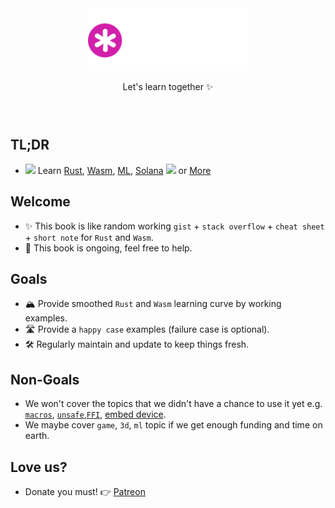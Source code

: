 <div style="text-align: center; width: 100%; padding-top: 4em; padding-bottom: 2em;">
  <img src="../assets/gist-logo-dark.svg" width="256" height="auto" />
  <p>Let's learn together ✨</p>
</div>

## TL;DR

- ![](/assets/kat.png) Learn <a class="button" href="/hello/why-rust.html">Rust</a>, <a class="button" href="/hello/why-wasm.html">Wasm</a>, <a class="button" href="/ml/mod.html">ML</a>, <a class="button" href="/hello/why-solana.html">Solana</a> ![](/assets/duck.png) or <a class="button" href="/bye.html">More</a>

## Welcome

- ✨ This book is like random working `gist` + `stack overflow` + `cheat sheet` + `short note` for `Rust` and `Wasm`.
- 🚧 This book is ongoing, feel free to help.

## Goals

- 🏔 Provide smoothed `Rust` and `Wasm` learning curve by working examples.
- 🛣 Provide a `happy case` examples (failure case is optional).
- 🛠 Regularly maintain and update to keep things fresh.

## Non-Goals

- We won't cover the topics that we didn't have a chance to use it yet e.g. [`macros`](https://doc.rust-lang.org/book/ch19-06-macros.html), [`unsafe`](https://doc.rust-lang.org/nomicon/),[`FFI`](https://github.com/dtolnay/cxx), [embed device](https://doc.rust-lang.org/stable/embedded-book/).
- We maybe cover `game`, `3d`, `ml` topic if we get enough funding and time on earth.

## Love us?

- Donate you must! 👉 <a class="button" href="https://patreon.com/gist_rs" title="Sponsor" aria-label="Sponsor" target="_blank" rel="noopener"><i id="sponsor-button" class="fa fa-heart fa-beat beat-fade"></i> Patreon</a>

